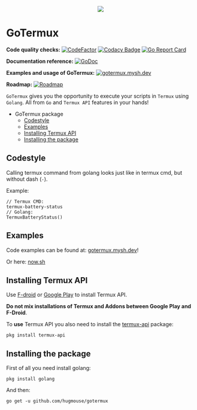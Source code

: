<p align="center">
    <img src="https://raw.githubusercontent.com/hugmouse/gotermux/Development/icon/logo.webp">
</p>

# GoTermux

**Code quality checks:**
[![CodeFactor](https://www.codefactor.io/repository/github/hugmouse/gotermux/badge)](https://www.codefactor.io/repository/github/hugmouse/gotermux)
[![Codacy Badge](https://api.codacy.com/project/badge/Grade/380f19e0a1bc4fb19d3eeafa914fc1ad)](https://www.codacy.com/app/mysh/gotermux?utm_source=github.com&utm_medium=referral&utm_content=hugmouse/gotermux&utm_campaign=Badge_Grade)
[![Go Report Card](https://goreportcard.com/badge/github.com/hugmouse/gotermux)](https://goreportcard.com/report/github.com/hugmouse/gotermux)

**Documentation reference:**
[![GoDoc](https://godoc.org/github.com/hugmouse/gotermux?status.svg)](https://godoc.org/github.com/hugmouse/gotermux)

**Examples and usage of GoTermux:** [![gotermux.mysh.dev](https://img.shields.io/badge/GoTermux-examples-green)](https://gotermux.mysh.dev)

**Roadmap:** [![Roadmap](https://img.shields.io/badge/Roadmap-status-informational)](https://github.com/hugmouse/gotermux/projects/1)

`GoTermux` gives you the opportunity to execute your scripts in `Termux` using `Golang`. All from `Go` and `Termux API` features in your hands!

-   GoTermux package
    -   [Codestyle](#codestyle)
    -   [Examples](#examples)
    -   [Installing Termux API](#installing-termux-api)
    -   [Installing the package](#installing-the-package)

## Codestyle

Calling termux command from golang looks just like in termux cmd, but without dash (`-`). 

Example: 

```shell
// Termux CMD:
termux-battery-status
// Golang: 
TermuxBatteryStatus()
```

## Examples

Code examples can be found at: [gotermux.mysh.dev](https://gotermux.mysh.dev/)!

Or here: [now.sh](https://gotermux.mysh.now.sh/)

## Installing Termux API

Use [F-droid](https://f-droid.org/packages/com.termux.api/) or [Google Play](https://play.google.com/store/apps/details?id=com.termux.api) to install Termux API.

**Do not mix installations of Termux and Addons between Google Play and F-Droid**.

To **use** Termux API you also need to install the [termux-api](https://github.com/termux/termux-api-package) package:

```shell
pkg install termux-api
```

## Installing the package

First of all you need install golang:

```shell
pkg install golang
```

And then: 

```shell
go get -u github.com/hugmouse/gotermux
```
